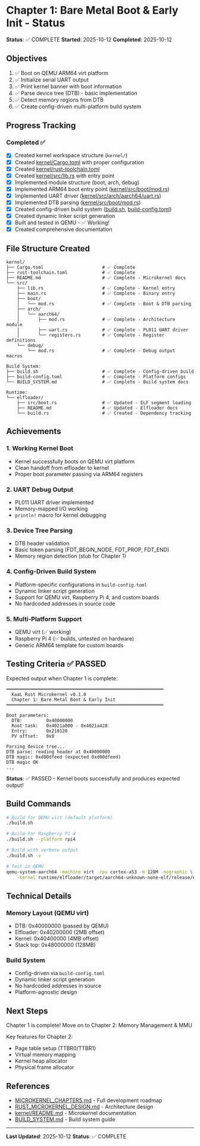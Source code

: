 # Chapter 1: Bare Metal Boot & Early Init - Status

**Status**: ✅ COMPLETE
**Started**: 2025-10-12
**Completed**: 2025-10-12

## Objectives

1. ✅ Boot on QEMU ARM64 virt platform
2. ✅ Initialize serial UART output
3. ✅ Print kernel banner with boot information
4. ✅ Parse device tree (DTB) - basic implementation
5. ✅ Detect memory regions from DTB
6. ✅ Create config-driven multi-platform build system

## Progress Tracking

### Completed ✅

- [x] Created kernel workspace structure (`kernel/`)
- [x] Created [kernel/Cargo.toml](../../kernel/Cargo.toml) with proper configuration
- [x] Created [kernel/rust-toolchain.toml](../../kernel/rust-toolchain.toml)
- [x] Created [kernel/src/lib.rs](../../kernel/src/lib.rs) with entry point
- [x] Implemented module structure (boot, arch, debug)
- [x] Implemented ARM64 boot entry point ([kernel/src/boot/mod.rs](../../kernel/src/boot/mod.rs))
- [x] Implemented UART driver ([kernel/src/arch/aarch64/uart.rs](../../kernel/src/arch/aarch64/uart.rs))
- [x] Implemented DTB parsing ([kernel/src/boot/mod.rs](../../kernel/src/boot/mod.rs))
- [x] Created config-driven build system ([build.sh](../../build.sh), [build-config.toml](../../build-config.toml))
- [x] Created dynamic linker script generation
- [x] Built and tested in QEMU - ✅ Working!
- [x] Created comprehensive documentation

## File Structure Created

```
kernel/
├── Cargo.toml                      # ✅ Complete
├── rust-toolchain.toml             # ✅ Complete
├── README.md                       # ✅ Complete - Microkernel docs
└── src/
    ├── lib.rs                      # ✅ Complete - Kernel entry
    ├── main.rs                     # ✅ Complete - Binary entry
    ├── boot/
    │   └── mod.rs                  # ✅ Complete - Boot & DTB parsing
    ├── arch/
    │   └── aarch64/
    │       ├── mod.rs              # ✅ Complete - Architecture module
    │       ├── uart.rs             # ✅ Complete - PL011 UART driver
    │       └── registers.rs        # ✅ Complete - Register definitions
    └── debug/
        └── mod.rs                  # ✅ Complete - Debug output macros

Build System:
├── build.sh                        # ✅ Complete - Config-driven build
├── build-config.toml               # ✅ Complete - Platform configs
└── BUILD_SYSTEM.md                 # ✅ Complete - Build system docs

Runtime:
└── elfloader/
    ├── src/boot.rs                 # ✅ Updated - ELF segment loading
    ├── README.md                   # ✅ Updated - Elfloader docs
    └── build.rs                    # ✅ Created - Dependency tracking
```

## Achievements

### 1. Working Kernel Boot
- Kernel successfully boots on QEMU virt platform
- Clean handoff from elfloader to kernel
- Proper boot parameter passing via ARM64 registers

### 2. UART Debug Output
- PL011 UART driver implemented
- Memory-mapped I/O working
- `println!` macro for kernel debugging

### 3. Device Tree Parsing
- DTB header validation
- Basic token parsing (FDT_BEGIN_NODE, FDT_PROP, FDT_END)
- Memory region detection (stub for Chapter 1)

### 4. Config-Driven Build System
- Platform-specific configurations in `build-config.toml`
- Dynamic linker script generation
- Support for QEMU virt, Raspberry Pi 4, and custom boards
- No hardcoded addresses in source code

### 5. Multi-Platform Support
- QEMU virt (✅ working)
- Raspberry Pi 4 (✅ builds, untested on hardware)
- Generic ARM64 template for custom boards

## Testing Criteria ✅ PASSED

Expected output when Chapter 1 is complete:

```
═══════════════════════════════════════════════════════════
  KaaL Rust Microkernel v0.1.0
  Chapter 1: Bare Metal Boot & Early Init
═══════════════════════════════════════════════════════════

Boot parameters:
  DTB:         0x40000000
  Root task:   0x4021a000 - 0x4021a428
  Entry:       0x210120
  PV offset:   0x0

Parsing device tree...
DTB parse: reading header at 0x40000000
DTB magic: 0xd00dfeed (expected 0xd00dfeed)
DTB magic OK
...
```

**Status**: ✅ PASSED - Kernel boots successfully and produces expected output!

## Build Commands

```bash
# Build for QEMU virt (default platform)
./build.sh

# Build for Raspberry Pi 4
./build.sh --platform rpi4

# Build with verbose output
./build.sh -v

# Test in QEMU
qemu-system-aarch64 -machine virt -cpu cortex-a53 -m 128M -nographic \
    -kernel runtime/elfloader/target/aarch64-unknown-none-elf/release/elfloader
```

## Technical Details

### Memory Layout (QEMU virt)
- DTB: 0x40000000 (passed by QEMU)
- Elfloader: 0x40200000 (2MB offset)
- Kernel: 0x40400000 (4MB offset)
- Stack top: 0x48000000 (128MB)

### Build System
- Config-driven via `build-config.toml`
- Dynamic linker script generation
- No hardcoded addresses in source
- Platform-agnostic design

## Next Steps

Chapter 1 is complete! Move on to Chapter 2: Memory Management & MMU

Key features for Chapter 2:
- Page table setup (TTBR0/TTBR1)
- Virtual memory mapping
- Kernel heap allocator
- Physical frame allocator

## References

- [MICROKERNEL_CHAPTERS.md](../MICROKERNEL_CHAPTERS.md) - Full development roadmap
- [RUST_MICROKERNEL_DESIGN.md](../RUST_MICROKERNEL_DESIGN.md) - Architecture design
- [kernel/README.md](../../kernel/README.md) - Microkernel documentation
- [BUILD_SYSTEM.md](../../BUILD_SYSTEM.md) - Build system guide

---

**Last Updated**: 2025-10-12
**Status**: ✅ COMPLETE
